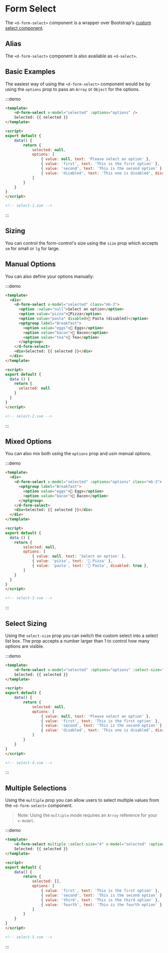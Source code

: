 # Form Select

The `<d-form-select>` component is a wrapper over Bootstrap's [custom select component](https://getbootstrap.com/docs/4.1/components/forms/#select-menu).

## Alias

The `<d-form-select>` component is also available as `<d-select>`.

## Basic Examples

The easiest way of using the `<d-form-select>` component would be by using the `options` prop to pass an `Array` or `Object` for the options.

:::demo
```html
<template>
    <d-form-select v-model="selected" :options="options" />
    Selected: {{ selected }}
</template>

<script>
export default {
    data() {
        return {
            selected: null,
            options: [
                { value: null, text: 'Please select an option' },
                { value: 'first', text: 'This is the first option' },
                { value: 'second', text: 'This is the second option' },
                { value: 'disabled', text: 'This one is disabled', disabled: true }
            ]
        }
    }
}
</script>

<!-- select-1.vue -->
```
:::

## Sizing

You can control the form-control's size using the `size` prop which accepts `sm` for small or `lg` for large.

## Manual Options

You can also define your options manually:

:::demo
```html
<template>
  <div>
    <d-form-select v-model="selected" class="mb-3">
      <option :value="null">Select an option</option>
      <option value="pizza">🍕Pizza</option>
      <option value="pasta" disabled>🍝 Pasta (disabled)</option>
      <optgroup label="Breakfast">
        <option value="eggs">🍳 Eggs</option>
        <option value="bacon">🥓 Bacon</option>
        <option value="tea">🍵 Tea</option>
      </optgroup>
    </d-form-select>
    <div>Selected: {{ selected }}</div>
  </div>
</template>

<script>
export default {
  data () {
    return {
      selected: null
    }
  }
}
</script>

<!-- select-2.vue -->
```
:::

## Mixed Options

You can also mix both using the `options` prop and usin manual options.

:::demo
```html
<template>
  <div>
    <d-form-select v-model="selected" :options="options" class="mb-3">
      <optgroup label="Breakfast">
        <option value="eggs">🍳 Eggs</option>
        <option value="bacon">🥓 Bacon</option>
      </optgroup>
    </d-form-select>
    <div>Selected: {{ selected }}</div>
  </div>
</template> 

<script>
export default {
  data () {
    return {
        selected: null,
        options: [
            { value: null, text: 'Select an option' },
            { value: 'pizza', text: '🍕 Pizza' },
            { value: 'pasta', text: '🍝 Pasta', disabled: true },
        ]
    }
  }
}
</script>

<!-- select-3.vue -->
```
:::

## Select Sizing

Using the `select-size` prop you can switch the custom select into a select list box. The prop accepts a number larger than 1 to control how many options are visible.

:::demo
```html
<template>
    <d-form-select v-model="selected" :options="options" :select-size="2" />
    Selected: {{ selected }}
</template>

<script>
export default {
    data() {
        return {
            selected: null,
            options: [
                { value: null, text: 'Please select an option' },
                { value: 'first', text: 'This is the first option' },
                { value: 'second', text: 'This is the second option' },
                { value: 'disabled', text: 'This one is disabled', disabled: true }
            ]
        }
    }
}
</script>

<!-- select-4.vue -->
```
:::

## Multiple Selections


Using the `multiple` prop you can allow users to select multiple values from the `<d-form-select>` component.

> Note: Using the `multiple` mode requires an `Array` reference for your `v-model`.

:::demo
```html
<template>
    <d-form-select multiple :select-size="4" v-model="selected" :options="options" />
    Selected: {{ selected }}
</template>

<script>
export default {
    data() {
        return {
            selected: [],
            options: [
                { value: 'first', text: 'This is the first option' },
                { value: 'second', text: 'This is the second option' },
                { value: 'third', text: 'This is the third option' },
                { value: 'fourth', text: 'This is the fourth option' }
            ]
        }
    }
}
</script>

<!-- select-5.vue -->
```
:::
